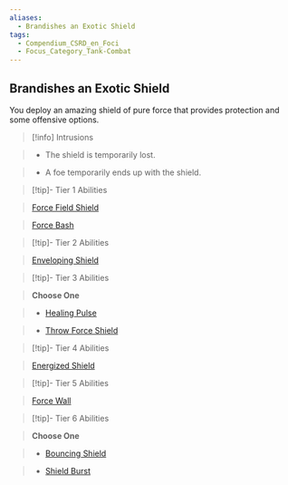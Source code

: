 ```yaml
---
aliases:
  - Brandishes an Exotic Shield
tags:
  - Compendium_CSRD_en_Foci
  - Focus_Category_Tank-Combat
---
```

  
    
## Brandishes an Exotic Shield    
You deploy an amazing shield of pure force that provides protection and some offensive options.    
  
>[!info] Intrusions    
>- The shield is temporarily lost.    
>- A foe temporarily ends up with the shield.    
  
  
>[!tip]- Tier 1 Abilities    
> [Force Field Shield](Force-Field-Shield.md)    
> [Force Bash](Force-Bash.md)    
  
  
>[!tip]- Tier 2 Abilities    
> [Enveloping Shield](Enveloping-Shield.md)    
  
  
>[!tip]- Tier 3 Abilities    
> **Choose One**    
>- [Healing Pulse](Healing-Pulse.md)    
>- [Throw Force Shield](Throw-Force-Shield.md)    
  
  
>[!tip]- Tier 4 Abilities    
> [Energized Shield](Energized-Shield.md)    
  
  
>[!tip]- Tier 5 Abilities    
> [Force Wall](Force-Wall.md)    
  
  
>[!tip]- Tier 6 Abilities    
> **Choose One**    
>- [Bouncing Shield](Bouncing-Shield.md)    
>- [Shield Burst](Shield-Burst.md)